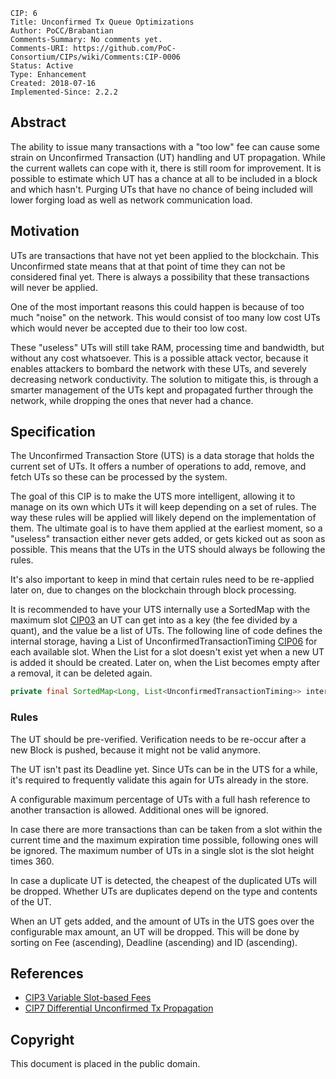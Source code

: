    CIP: 6
    Title: Unconfirmed Tx Queue Optimizations
    Author: PoCC/Brabantian
    Comments-Summary: No comments yet.
    Comments-URI: https://github.com/PoC-Consortium/CIPs/wiki/Comments:CIP-0006
    Status: Active
    Type: Enhancement
    Created: 2018-07-16
    Implemented-Since: 2.2.2

## Abstract

The ability to issue many transactions with a "too low" fee can cause
some strain on Unconfirmed Transaction (UT) handling and UT
propagation. While the current wallets can cope with it, there is
still room for improvement. It is possible to estimate which UT has a
chance at all to be included in a block and which hasn't. Purging UTs
that have no chance of being included will lower forging load as well
as network communication load.

## Motivation

UTs are transactions that have not yet been applied to the blockchain.
This Unconfirmed state means that at that point of time they can not be
considered final yet. There is always a possibility that these transactions
will never be applied.

One of the most important reasons this could happen is because of too much
"noise" on the network. This would consist of too many low cost UTs
which would never be accepted due to their too low cost.

These "useless" UTs will still take RAM, processing time
and bandwidth, but without any cost whatsoever. This is a possible
attack vector, because it enables attackers to bombard the network with
these UTs, and severely decreasing network conductivity. The solution
to mitigate this, is through a smarter management of the UTs kept and
propagated further through the network, while dropping the ones that never
had a chance.

## Specification

The Unconfirmed Transaction Store (UTS) is a data storage that holds the
current set of UTs. It offers a number of operations to add, remove, and fetch
UTs so these can be processed by the system.

The goal of this CIP is to make the UTS more intelligent, allowing it to manage
on its own which UTs it will keep depending on a set of rules. The way these
rules will be applied will likely depend on the implementation of them.
The ultimate goal is to have them applied at the earliest moment, so
a "useless" transaction either never gets added, or gets kicked out
as soon as possible. This means that the UTs in the UTS should always
be following the rules.

It's also important to keep in mind that certain rules need to be re-applied
later on, due to changes on the blockchain through block processing.

It is recommended to have your UTS internally use a SortedMap with the maximum
slot [CIP03](/cip-0003.md) an UT can get into as a key
(the fee divided by a quant), and the value be a list of UTs.
The following line of code defines the internal storage, having a List
of UnconfirmedTransactionTiming [CIP06](/cip-0006.md) for each available slot.
When the List for a slot doesn't exist yet when a new UT is added it should be created.
Later on, when the List becomes empty after a removal, it can be deleted again.

```java
private final SortedMap<Long, List<UnconfirmedTransactionTiming>> internalStore;
```

### Rules

The UT should be pre-verified. Verification needs to be re-occur after
a new Block is pushed, because it might not be valid anymore.

The UT isn't past its Deadline yet. Since UTs can be in the UTS for a while,
it's required to frequently validate this again for UTs already in the store.

A configurable maximum percentage of UTs with a full hash reference to
another transaction is allowed. Additional ones will be ignored.

In case there are more transactions than can be taken from a slot
within the current time and the maximum expiration time possible,
following ones will be ignored. The maximum number of UTs in a single slot
is the slot height times 360.

In case a duplicate UT is detected, the cheapest of the duplicated UTs
will be dropped. Whether UTs are duplicates depend on the type and contents
of the UT.

When an UT gets added, and the amount of UTs in the UTS goes over the
configurable max amount, an UT will be dropped. This will be done by
sorting on Fee (ascending), Deadline (ascending) and ID (ascending).

## References

* [CIP3 Variable Slot-based Fees](/cip-0003.md)
* [CIP7 Differential Unconfirmed Tx Propagation](/cip-0007.md)

## Copyright

This document is placed in the public domain.

